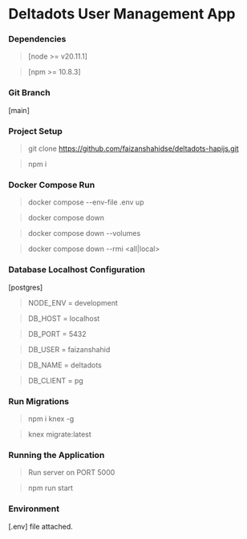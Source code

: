 # Deltadots User Management App

### Dependencies

> [node >= v20.11.1]

> [npm >= 10.8.3]

### Git Branch

[main]

### Project Setup

> git clone https://github.com/faizanshahidse/deltadots-hapijs.git

> npm i

### Docker Compose Run

> docker compose --env-file .env up

> docker compose down

> docker compose down --volumes

> docker compose down --rmi <all|local>

### Database Localhost Configuration

[postgres]

> NODE_ENV = development

> DB_HOST = localhost

> DB_PORT = 5432

> DB_USER = faizanshahid

> DB_NAME = deltadots

> DB_CLIENT = pg

### Run Migrations

> npm i knex -g

> knex migrate:latest

### Running the Application

> Run server on PORT 5000

> npm run start

### Environment

[.env] file attached.
